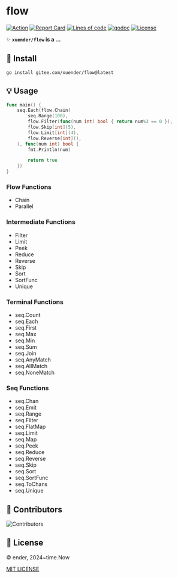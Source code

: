 # flow

[![Action][action-svg]][action-url]
[![Report Card][goreport-svg]][goreport-url]
[![Lines of code][lines-svg]][lines-url]
[![godoc][godoc-svg]][godoc-url]
[![License][license-svg]][license-url]

✨ **`xuender/flow` is a ...**

## 🚀 Install

```shell
go install gitee.com/xuender/flow@latest
```

## 💡 Usage

```go
func main() {
	seq.Each(flow.Chain(
		seq.Range(100),
		flow.Filter(func(num int) bool { return num%3 == 0 }),
		flow.Skip[int](5),
		flow.Limit[int](4),
		flow.Reverse[int](),
	), func(num int) bool {
		fmt.Println(num)

		return true
	})
}
```

### Flow Functions

* Chain
* Parallel

### Intermediate Functions

* Filter
* Limit
* Peek
* Reduce
* Reverse
* Skip
* Sort
* SortFunc
* Unique

### Terminal Functions

* seq.Count
* seq.Each
* seq.First
* seq.Max
* seq.Min
* seq.Sum
* seq.Join
* seq.AnyMatch
* seq.AllMatch
* seq.NoneMatch

### Seq Functions

* seq.Chan
* seq.Emit
* seq.Range
* seq.Filter
* seq.FlatMap
* seq.Limit
* seq.Map
* seq.Peek
* seq.Reduce
* seq.Reverse
* seq.Skip
* seq.Sort
* seq.SortFunc
* seq.ToChans
* seq.Unique


## 👤 Contributors

![Contributors][contributors-svg]

## 📝 License

© ender, 2024~time.Now

[MIT LICENSE][license-url]

[action-url]: https://gitee.com/xuender/flow/actions
[action-svg]: https://gitee.com/xuender/flow/workflows/Go/badge.svg

[goreport-url]: https://goreportcard.com/report/gitee.com/xuender/flow
[goreport-svg]: https://goreportcard.com/badge/gitee.com/xuender/flow

[godoc-url]: https://godoc.org/gitee.com/xuender/flow
[godoc-svg]: https://godoc.org/gitee.com/xuender/flow?status.svg

[license-url]: https://gitee.com/xuender/flow/blob/master/LICENSE
[license-svg]: https://img.shields.io/badge/license-MIT-blue.svg

[contributors-svg]: https://contrib.rocks/image?repo=xuender/flow

[lines-svg]: https://sloc.xyz/gitee/xuender/flow
[lines-url]: https://github.com/boyter/scc
